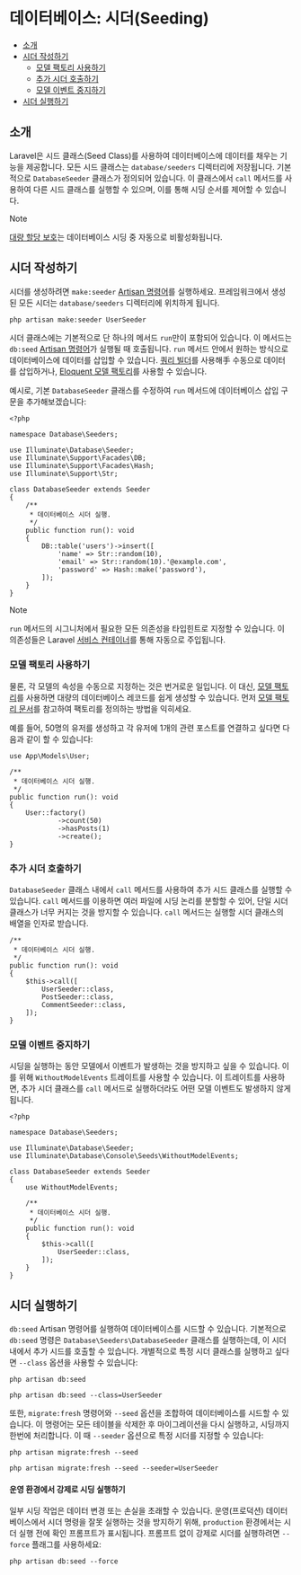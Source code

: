 # 데이터베이스: 시더(Seeding)

- [소개](#introduction)
- [시더 작성하기](#writing-seeders)
    - [모델 팩토리 사용하기](#using-model-factories)
    - [추가 시더 호출하기](#calling-additional-seeders)
    - [모델 이벤트 중지하기](#muting-model-events)
- [시더 실행하기](#running-seeders)

<a name="introduction"></a>
## 소개

Laravel은 시드 클래스(Seed Class)를 사용하여 데이터베이스에 데이터를 채우는 기능을 제공합니다. 모든 시드 클래스는 `database/seeders` 디렉터리에 저장됩니다. 기본적으로 `DatabaseSeeder` 클래스가 정의되어 있습니다. 이 클래스에서 `call` 메서드를 사용하여 다른 시드 클래스를 실행할 수 있으며, 이를 통해 시딩 순서를 제어할 수 있습니다.

> [!NOTE]  
> [대량 할당 보호](docs/{{version}}/eloquent#mass-assignment)는 데이터베이스 시딩 중 자동으로 비활성화됩니다.

<a name="writing-seeders"></a>
## 시더 작성하기

시더를 생성하려면 `make:seeder` [Artisan 명령어](/docs/{{version}}/artisan)를 실행하세요. 프레임워크에서 생성된 모든 시더는 `database/seeders` 디렉터리에 위치하게 됩니다.

```shell
php artisan make:seeder UserSeeder
```

시더 클래스에는 기본적으로 단 하나의 메서드 `run`만이 포함되어 있습니다. 이 메서드는 `db:seed` [Artisan 명령어](/docs/{{version}}/artisan)가 실행될 때 호출됩니다. `run` 메서드 안에서 원하는 방식으로 데이터베이스에 데이터를 삽입할 수 있습니다. [쿼리 빌더](/docs/{{version}}/queries)를 사용해手 수동으로 데이터를 삽입하거나, [Eloquent 모델 팩토리](/docs/{{version}}/eloquent-factories)를 사용할 수 있습니다.

예시로, 기본 `DatabaseSeeder` 클래스를 수정하여 `run` 메서드에 데이터베이스 삽입 구문을 추가해보겠습니다:

    <?php

    namespace Database\Seeders;

    use Illuminate\Database\Seeder;
    use Illuminate\Support\Facades\DB;
    use Illuminate\Support\Facades\Hash;
    use Illuminate\Support\Str;

    class DatabaseSeeder extends Seeder
    {
        /**
         * 데이터베이스 시더 실행.
         */
        public function run(): void
        {
            DB::table('users')->insert([
                'name' => Str::random(10),
                'email' => Str::random(10).'@example.com',
                'password' => Hash::make('password'),
            ]);
        }
    }

> [!NOTE]  
> `run` 메서드의 시그니처에서 필요한 모든 의존성을 타입힌트로 지정할 수 있습니다. 이 의존성들은 Laravel [서비스 컨테이너](/docs/{{version}}/container)를 통해 자동으로 주입됩니다.

<a name="using-model-factories"></a>
### 모델 팩토리 사용하기

물론, 각 모델의 속성을 수동으로 지정하는 것은 번거로운 일입니다. 이 대신, [모델 팩토리](/docs/{{version}}/eloquent-factories)를 사용하면 대량의 데이터베이스 레코드를 쉽게 생성할 수 있습니다. 먼저 [모델 팩토리 문서](/docs/{{version}}/eloquent-factories)를 참고하여 팩토리를 정의하는 방법을 익히세요.

예를 들어, 50명의 유저를 생성하고 각 유저에 1개의 관련 포스트를 연결하고 싶다면 다음과 같이 할 수 있습니다:

    use App\Models\User;

    /**
     * 데이터베이스 시더 실행.
     */
    public function run(): void
    {
        User::factory()
                ->count(50)
                ->hasPosts(1)
                ->create();
    }

<a name="calling-additional-seeders"></a>
### 추가 시더 호출하기

`DatabaseSeeder` 클래스 내에서 `call` 메서드를 사용하여 추가 시드 클래스를 실행할 수 있습니다. `call` 메서드를 이용하면 여러 파일에 시딩 논리를 분할할 수 있어, 단일 시더 클래스가 너무 커지는 것을 방지할 수 있습니다. `call` 메서드는 실행할 시더 클래스의 배열을 인자로 받습니다.

    /**
     * 데이터베이스 시더 실행.
     */
    public function run(): void
    {
        $this->call([
            UserSeeder::class,
            PostSeeder::class,
            CommentSeeder::class,
        ]);
    }

<a name="muting-model-events"></a>
### 모델 이벤트 중지하기

시딩을 실행하는 동안 모델에서 이벤트가 발생하는 것을 방지하고 싶을 수 있습니다. 이를 위해 `WithoutModelEvents` 트레이트를 사용할 수 있습니다. 이 트레이트를 사용하면, 추가 시더 클래스를 `call` 메서드로 실행하더라도 어떤 모델 이벤트도 발생하지 않게 됩니다.

    <?php

    namespace Database\Seeders;

    use Illuminate\Database\Seeder;
    use Illuminate\Database\Console\Seeds\WithoutModelEvents;

    class DatabaseSeeder extends Seeder
    {
        use WithoutModelEvents;

        /**
         * 데이터베이스 시더 실행.
         */
        public function run(): void
        {
            $this->call([
                UserSeeder::class,
            ]);
        }
    }

<a name="running-seeders"></a>
## 시더 실행하기

`db:seed` Artisan 명령어를 실행하여 데이터베이스를 시드할 수 있습니다. 기본적으로 `db:seed` 명령은 `Database\Seeders\DatabaseSeeder` 클래스를 실행하는데, 이 시더 내에서 추가 시드를 호출할 수 있습니다. 개별적으로 특정 시더 클래스를 실행하고 싶다면 `--class` 옵션을 사용할 수 있습니다:

```shell
php artisan db:seed

php artisan db:seed --class=UserSeeder
```

또한, `migrate:fresh` 명령어와 `--seed` 옵션을 조합하여 데이터베이스를 시드할 수 있습니다. 이 명령어는 모든 테이블을 삭제한 후 마이그레이션을 다시 실행하고, 시딩까지 한번에 처리합니다. 이 때 `--seeder` 옵션으로 특정 시더를 지정할 수 있습니다:

```shell
php artisan migrate:fresh --seed

php artisan migrate:fresh --seed --seeder=UserSeeder 
```

<a name="forcing-seeding-production"></a>
#### 운영 환경에서 강제로 시딩 실행하기

일부 시딩 작업은 데이터 변경 또는 손실을 초래할 수 있습니다. 운영(프로덕션) 데이터베이스에서 시더 명령을 잘못 실행하는 것을 방지하기 위해, `production` 환경에서는 시더 실행 전에 확인 프롬프트가 표시됩니다. 프롬프트 없이 강제로 시더를 실행하려면 `--force` 플래그를 사용하세요:

```shell
php artisan db:seed --force
```
